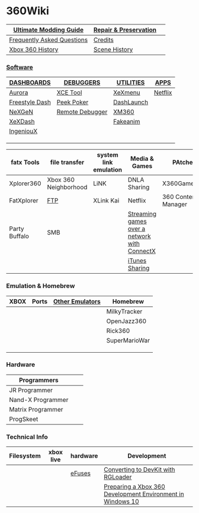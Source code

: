 # 360Wiki

| [Ultimate Modding Guide](ultimate-mod-guide/index.md) | [Repair & Preservation](preservation-repair/index.md) |      |
| ----------------------------------------------------- | ----------------------------------------------------- | ---- |
| [Frequently Asked Questions](faq.md)                  | [Credits](credits.md)                                 |      |
| [Xbox 360 History](xbox360history.md)                 | [Scene History](scenehistory.md)                      |      |

### [Software](Software/index.md)

| [DASHBOARDS](Software/Dashboards/index.md)                   | [DEBUGGERS](Software/Debuggers/index.md)                | [UTILITIES](Software/Utilities/index.md)       | [APPS](Software/Apps/index.md)      |
| ------------------------------------------------------------ | ------------------------------------------------------- | ---------------------------------------------- | ----------------------------------- |
| [Aurora](Software/Dashboards/aurora.md)                      | [XCE Tool](Software/Debuggers/XCETool.md)               | [XeXmenu](Software/Utilities/XeXmenu.md)       | [Netflix](Software/Apps/Netflix.md) |
| [Freestyle Dash](Software/Dashboards/FSD.md)                 | [Peek Poker](Software/Debuggers/PeekPoker.md)           | [DashLaunch](Software/Utilities/DashLaunch.md) |                                     |
| [NeXGeN](https://github.com/FenixConsoles/xboxwiki/blob/main/Software/Dashboards/NeXGeN.md) | [Remote Debugger](Software/Debuggers/RemoteDebugger.md) | [XM360](Software/Utilities/XM360.md)           |                                     |
| [XeXDash](Software/Dashboards/XeXDash.md)                    |                                                         | [Fakeanim](Software/Utilities/fakeanim.md)     |                                     |
| [IngeniouX](Software/Dashboards/IngeniouX.md)                |                                                         |                                                |                                     |
|                                                              |                                                         |                                                |                                     |
|                                                              |                                                         |                                                |                                     |
|                                                              |                                                         |                                                |                                     |

| fatx Tools    | file transfer                         | system link emulation | Media & Games                                                | PAtchers            |
| ------------- | ------------------------------------- | --------------------- | ------------------------------------------------------------ | ------------------- |
| Xplorer360    | Xbox 360 Neighborhood                 | LiNK                  | DNLA Sharing                                                 | X360GameHack        |
| FatXplorer    | [FTP](Software/FileTransfer/index.md) | XLink Kai             | Netflix                                                      | 360 Content Manager |
| Party Buffalo | SMB                                   |                       | [Streaming games over a network with ConnectX](Software/Utilities/connectx.md) |                     |
|               |                                       |                       | [iTunes Sharing](Software/Mac/connect360.md)                 |                     |

### Emulation & Homebrew

| XBOX | Ports | [Other Emulators](emulators-ports/index.md) | Homebrew      |
| ---- | ----- | ------------------------------------------- | ------------- |
|      |       |                                             | MilkyTracker  |
|      |       |                                             | OpenJazz360   |
|      |       |                                             | Rick360       |
|      |       |                                             | SuperMarioWar |
|      |       |                                             |               |
|      |       |                                             |               |
|      |       |                                             |               |

### Hardware

| Programmers       |      |      |
| ----------------- | ---- | ---- |
| JR Programmer     |      |      |
| Nand-X Programmer |      |      |
| Matrix Programmer |      |      |
| ProgSkeet         |      |      |



### Technical Info

| Filesystem | xbox live | hardware                     | Development                                                  |
| ---------- | --------- | ---------------------------- | ------------------------------------------------------------ |
|            |           | [eFuses](hardware/efuses.md) | [Converting to DevKit with RGLoader](development/convertdevkitrgloader.md) |
|            |           |                              | [Preparing a Xbox 360 Development Environment in Windows 10](development/win10devenv.md) |

